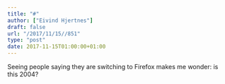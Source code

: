 ```yaml
---
title: "#"
author: ["Eivind Hjertnes"]
draft: false
url: "/2017/11/15//851"
type: "post"
date: 2017-11-15T01:00:00+01:00
---
```


Seeing people saying they are switching to Firefox makes me wonder: is
this 2004?
